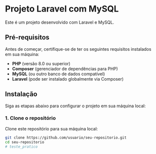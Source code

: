# Projeto Laravel com MySQL

Este é um projeto desenvolvido com Laravel e MySQL.

## Pré-requisitos

Antes de começar, certifique-se de ter os seguintes requisitos instalados em sua máquina:

- **PHP** (versão 8.0 ou superior)
- **Composer** (gerenciador de dependências para PHP)
- **MySQL** (ou outro banco de dados compatível)
- **Laravel** (pode ser instalado globalmente via Composer)

## Instalação

Siga as etapas abaixo para configurar o projeto em sua máquina local:

### 1. Clone o repositório

Clone este repositório para sua máquina local:

```bash
git clone https://github.com/usuario/seu-repositorio.git
cd seu-repositorio
# teste_pratico
